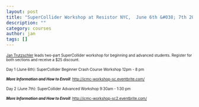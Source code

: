 ```yaml
---
layout: post
title: "SuperCollider Workshop at Resistor NYC,  June 6th &#038; 7th 2010"
description: ""
category: courses
author: jan
tags: []
---
```

<p><span style="font-size: x-small;"><a href="http://falkenst.com" target="_blank">Jan Trutzschler</a></span><span style="font-size: x-small;"> leads two-part SuperCollider workshop for  beginning and advanced students.  Register for both sections and receive  a $25 discount.</span></p>
<p><span style="font-size: x-small;"> Day 1 (June 6th): SuperCollider Beginner Crash Course Workshop 12pm - 8 pm</span></p>
<p><span style="font-size: x-small;"><em><span style="font-size: x-small;"><strong>More Information and How to Enroll</strong></span></em>:  <span style="font-size: x-small;"><a id="oe:w" title="http://icmc-workshop-sc.eventbrite.com/" href="http://icmc-workshop-sc.eventbrite.com/">http://icmc-workshop-sc.eventbrite.com/</a></span></span></p>
<p><span style="font-size: x-small;">Day 2 (June 7th): SuperCollider Advanced Workshop 9:30am - 1:30 pm</span></p>
<p><span style="font-size: x-small;"><em><span style="font-size: x-small;"><strong>More Information and How to Enroll</strong></span></em>:  <span style="font-size: x-small;"><a id="w2f5" title="http://icmc-workshop-sc.eventbrite.com/" href="http://icmc-workshop-sc.eventbrite.com/">http://icmc-workshop-sc2.eventbrite.com/</a></span></span></p>

